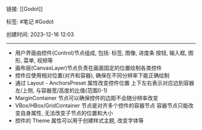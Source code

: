 链接: [[Godot]]

标签: #笔记 #Godot 

创建时间: 2023-12-16 12:03

---

- 用户界面由控件(Control)节点组成, 包括: 标签, 图像, 进度条
  按钮, 输入框, 图形, 菜单, 视频等
- 画布层(CanvasLayer)节点负责在画面固定的位置绘制各类控件
- 控件应使用相对位置(对齐和容器), 确保在不同分辨率下能正确绘制
- 通过 Layout - AnchorsPreset 属性改变控件位置
  上下左右表示对应边到容器左/上侧, 与容器宽/高度的比值(范围0-1)
- MarginContainer 节点可以确保控件的边距不会随分辨率改变
- VBox/HBox/GridContainer 节点是对齐多个控件的容器节点
  容器节点只能改变自身属性, 无法改变子节点的位置和大小
- 控件的 Theme 属性可以用于创建样式主题, 改变字体等